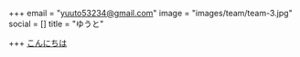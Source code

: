 +++
email = "yuuto53234@gmail.com"
image = "images/team/team-3.jpg"
social = []
title = "ゆうと"

+++
[こんにちは](https://www.wordhippo.com/what-is/the-meaning-of/japanese-word-20427a708c3f6f07cf12ab23557982d9e6d23b61.html)